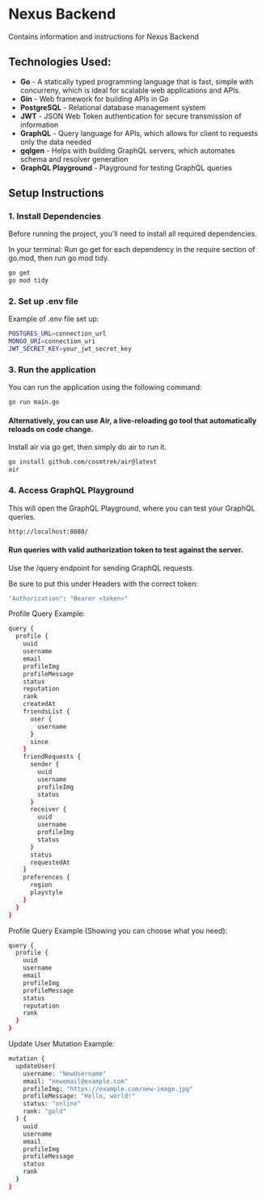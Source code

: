# Nexus Backend

Contains information and instructions for Nexus Backend

## Technologies Used:

- **Go** - A statically typed programming language that is fast, simple with concurreny, which is ideal for scalable web applications and APIs.
- **Gin** - Web framework for building APIs in Go
- **PostgreSQL** - Relational database management system
- **JWT** - JSON Web Token authentication for secure transmission of information
- **GraphQL** - Query language for APIs, which allows for client to requests only the data needed
- **gqlgen** - Helps with building GraphQL servers, which automates schema and resolver generation
- **GraphQL Playground** - Playground for testing GraphQL queries
<!-- - **MongoDB** - Optional NoSQL database -->

## Setup Instructions

### 1. Install Dependencies

Before running the project, you'll need to install all required dependencies.

In your terminal:
Run go get for each dependency in the require section of go.mod, then run go mod tidy.

```bash
go get
go mod tidy
```

### 2. Set up .env file

Example of .env file set up:

```bash
POSTGRES_URL=connection_url
MONGO_URI=connection_uri
JWT_SECRET_KEY=your_jwt_secret_key
```

### 3. Run the application

You can run the application using the following command:

```bash
go run main.go
```

#### Alternatively, you can use Air, a live-reloading go tool that automatically reloads on code change.

Install air via go get, then simply do air to run it.

```bash
go install github.com/cosmtrek/air@latest
air
```

### 4. Access GraphQL Playground

This will open the GraphQL Playground, where you can test your GraphQL queries.

```bash
http://localhost:8080/
```

#### Run queries with valid authorization token to test against the server.

Use the /query endpoint for sending GraphQL requests.

Be sure to put this under Headers with the correct token:

```bash
"Authorization": "Bearer <token>"
```

Profile Query Example:

```bash
query {
  profile {
    uuid
    username
    email
    profileImg
    profileMessage
    status
    reputation
    rank
    createdAt
    friendsList {
      user {
        username
      }
      since
    }
    friendRequests {
      sender {
        uuid
        username
        profileImg
        status
      }
      receiver {
        uuid
        username
        profileImg
        status
      }
      status
      requestedAt
    }
    preferences {
      region
      playstyle
    }
  }
}
```

Profile Query Example (Showing you can choose what you need):

```bash
query {
  profile {
    uuid
    username
    email
    profileImg
    profileMessage
    status
    reputation
    rank
  }
}
```

Update User Mutation Example:

```bash
mutation {
  updateUser(
    username: "NewUsername"
    email: "newemail@example.com"
    profileImg: "https://example.com/new-image.jpg"
    profileMessage: "Hello, world!"
    status: "online"
    rank: "gold"
  ) {
    uuid
    username
    email
    profileImg
    profileMessage
    status
    rank
  }
}
```
